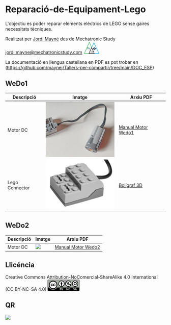 # Reparació-de-Equipament-Lego

L'objectiu es poder reparar elements elèctrics de LEGO sense gaires necessitats tècniques. 

Realitzat per [Jordi Mayné](https://github.com/maynej) des de Mechatronic Study jordi.mayne@mechatronicstudy.com <img src="Imatges/Logo3senseFons.png" width="50" />

La documentació en llengua castellana en PDF es pot trobar en (https://github.com/maynej/Tallers-per-compartir/tree/main/DOC_ESP) 

## WeDo1

Descripció         | Imatge          | Arxiu PDF    
------------- | ------------- | ------------- 
Motor DC |![](Imatges/Motor1.png) | [Manual Motor Wedo1](DOC_CAT/ReparacioMotorWeDo1.pdf)
Lego Connector |![](Imatges/Hub.png) | [Bolígraf 3D](DOC_CAT/ReparacioHub1.pdf) 

## WeDo2

Descripció         | Imatge          | Arxiu PDF    
------------- | ------------- | ------------- 
Motor DC |![](Imatges/Motor2.png) | [Manual Motor Wedo2](DOC_CAT/ReparacioMotorWeDo2.pdf)

## Llicéncia

Creative Commons Attribution-NoComercial-ShareAlike 4.0 International (CC BY-NC-SA 4.0)  <img src="Imatges/CC.png" width="100" />

## QR

<img src="https://www.codigos-qr.com/qr/php/qr_img.php?d=https%3A%2F%2Fgithub.com%2Fmaynej%2FReparacio-Equipament-Lego&s=6&e=m" />
